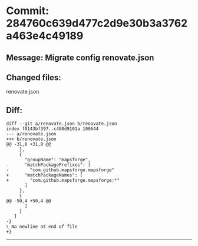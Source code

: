 # Commit: 284760c639d477c2d9e30b3a3762a463e4c49189
## Message: Migrate config renovate.json
## Changed files:
renovate.json

## Diff:
```
diff --git a/renovate.json b/renovate.json
index f0143bf397..c480d9101a 100644
--- a/renovate.json
+++ b/renovate.json
@@ -31,8 +31,8 @@
     },
     {
       "groupName": "mapsforge",
-      "matchPackagePrefixes": [
-        "com.github.mapsforge.mapsforge"
+      "matchPackageNames": [
+        "com.github.mapsforge.mapsforge:*"
       ]
     },
     {
@@ -50,4 +50,4 @@
       ]
     }
   ]
-}
\ No newline at end of file
+}
```
-----------------------------------
